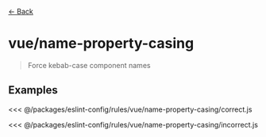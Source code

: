 [&#x2190; Back](./)
# vue/name-property-casing <badge text="error" type="error" vertical="middle"/>

> Force kebab-case component names


## Examples

<code-highlight>
 
<div slot="correct">

<<< @/packages/eslint-config/rules/vue/name-property-casing/correct.js

</div>

 
<div slot="incorrect">

<<< @/packages/eslint-config/rules/vue/name-property-casing/incorrect.js

</div>

 
</code-highlight>

